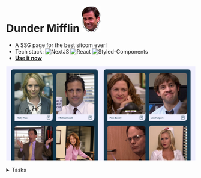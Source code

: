 <h1>Dunder Mifflin <img src="https://raw.githubusercontent.com/gugamacedo/dunder-mifflin/main/public/icons/favicon.png" alt="Logo React QrCode" width="50px" /></h1>

- A SSG page for the best sitcom ever!
- Tech stack: ![NextJS](https://img.shields.io/badge/NextJS-15384e.svg?style=for-the-badge&logo=next.js&logoColor=white) ![React](https://img.shields.io/badge/React-15384e.svg?style=for-the-badge&logo=react&logoColor=white) ![Styled-Components](https://img.shields.io/badge/Styled--Components-15384e.svg?style=for-the-badge&logo=styledcomponents&logoColor=white)
- **[Use it now](https://dunder-mifflin.vercel.app)**
 
![Page Layout](https://raw.githubusercontent.com/gugamacedo/gugamacedo-vercel/main/public/dunder-mifflin.png)

<details><summary>Tasks</summary>

- [x] Home e menu desktop
- [x] Menu mobile
  - [x] No menu desktop fazer o media query pra sumir o menu
  - [x] Fazer um estado pra gerenciar o menu mobile
  - [x] Fazer um menu mobile 
  - [x] Refatorar
- [x] Página about
  - [x] Estruturar html
  - [x] Achar e integrar Slider
  - [x] Estilizar
  - [x] Adaptar Mobile
    - [x] Remover arrows e add bolinhas
    - [x] Bug da cor ativa nas bolinhas e arrow
    - [x] Slider Responsivo
    - [x] Diminuir imagens, margens e textos
- [x] Página de Personagens
  - [x] Fazer um grid parecido com da NLW Return
  - [x] Aplicar estilização
  - [x] Integrar o `getStaticProps`
  - [x] Montar o grid com nossos dados
  - [x] Função de entrar num personagem
- [x] Página do personagem
  - [x] Integrar o `getStaticPaths`
  - [x] Puxar todas informações
  - [x] Montar um Card com os dados
  - [x] Aplicar estilização e responsividade
- [x] Página Contact
  - [x] Estrutura
  - [x] Parte funcional
  - [x] Implementar validações e Toasty
  - [x] Visual

</details>